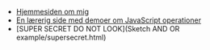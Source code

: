  - [Hjemmesiden om mig](Hjemmeside/index.html)
 - [En lærerig side med demoer om JavaScript operationer](JavaScriptOperationer/jsOperationerRedirect.html)
 - [SUPER SECRET DO NOT LOOK](Sketch AND OR example/supersecret.html)